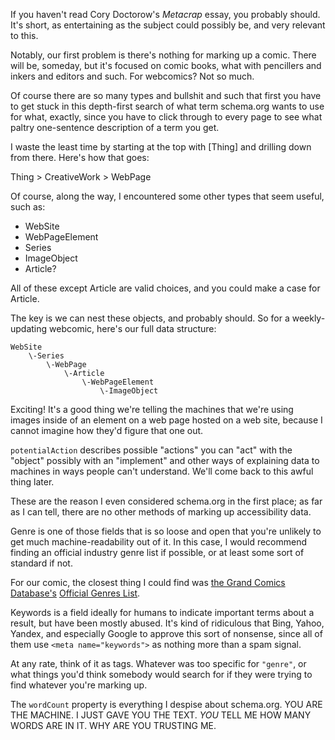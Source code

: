 If you haven't read Cory Doctorow's <cite>Metacrap</cite> essay, you probably should. It's short, as entertaining as the subject could possibly be, and very relevant to this.

Notably, our first problem is there's nothing for marking up a comic. There will be, someday, but it's focused on comic books, what with pencillers and inkers and editors and such. For webcomics? Not so much.

Of course there are so many types and bullshit and such that first you have to get stuck in this depth-first search of what term schema.org wants to use for what, exactly, since you have to click through to every page to see what paltry one-sentence description of a term you get.

I waste the least time by starting at the top with [Thing] and drilling down from there. Here's how that goes:

Thing > CreativeWork > WebPage

Of course, along the way, I encountered some other types that seem useful, such as:

* WebSite
* WebPageElement
* Series
* ImageObject
* Article?

All of these except Article are valid choices, and you could make a case for Article.

The key is we can nest these objects, and probably should. So for a weekly-updating webcomic, here's our full data structure:

    WebSite
        \-Series
            \-WebPage
                \-Article
                    \-WebPageElement
                        \-ImageObject

Exciting! It's a good thing we're telling the machines that we're using images inside of an element on a web page hosted on a web site, because I cannot imagine how they'd figure that one out.

`potentialAction` describes possible "actions" you can "act" with the "object" possibly with an "implement" and other ways of explaining data to machines in ways people can't understand. We'll come back to this awful thing later.

These are the reason I even considered schema.org in the first place; as far as I can tell, there are no other methods of marking up accessibility data.

Genre is one of those fields that is so loose and open that you're unlikely to get much machine-readability out of it. In this case, I would recommend finding an official industry genre list if possible, or at least some sort of standard if not.

For our comic, the closest thing I could find was [the Grand Comics Database's](http://www.comics.org/) [Official Genres List](http://docs.comics.org/wiki/Official_Genres_List).

Keywords is a field ideally for humans to indicate important terms about a result, but have been mostly abused. It's kind of ridiculous that Bing, Yahoo, Yandex, and especially Google to approve this sort of nonsense, since all of them use `<meta name="keywords">` as nothing more than a spam signal.

At any rate, think of it as tags. Whatever was too specific for `"genre"`, or what things you'd think somebody would search for if they were trying to find whatever you're marking up.

The `wordCount` property is everything I despise about schema.org. YOU ARE THE MACHINE. I JUST GAVE YOU THE TEXT. *YOU* TELL ME HOW MANY WORDS ARE IN IT. WHY ARE YOU TRUSTING ME.